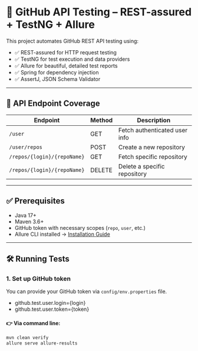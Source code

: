 # 🚀 GitHub API Testing – REST-assured + TestNG + Allure

This project automates GitHub REST API testing using:

- ✅ REST-assured for HTTP request testing
- ✅ TestNG for test execution and data providers
- ✅ Allure for beautiful, detailed test reports
- ✅ Spring for dependency injection
- ✅ AssertJ, JSON Schema Validator

---

## 🧪 API Endpoint Coverage

| Endpoint                    | Method | Description                   |
|-----------------------------|--------|-------------------------------|
| `/user`                     | GET    | Fetch authenticated user info |
| `/user/repos`               | POST   | Create a new repository       |
| `/repos/{login}/{repoName}` | GET    | Fetch specific repository     |
| `/repos/{login}/{repoName}` | DELETE | Delete a specific repository  |

---

## ✅ Prerequisites

- Java 17+
- Maven 3.6+
- GitHub token with necessary scopes (`repo`, `user`, etc.)
- Allure CLI installed → [Installation Guide](https://docs.qameta.io/allure/#_installing_a_commandline)

---

## 🛠️ Running Tests

### 1. Set up GitHub token

You can provide your GitHub token via `config/env.properties` file.
- github.test.user.login={login}
- github.test.user.token={token}

#### 👉 Via command line:

```bash
mvn clean verify
allure serve allure-results


